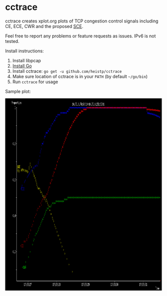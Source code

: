 # cctrace

cctrace creates xplot.org plots of TCP congestion control signals including
CE, ECE, CWR and the proposed [SCE](https://github.com/dtaht/bufferbloat-rfcs/blob/master/sce/ELR%20Proposal%201%20(SCE).txt).

Feel free to report any problems or feature requests as issues. IPv6 is not
tested.

Install instructions:

1. Install libpcap
2. [Install Go](https://golang.org/dl/)
3. Install cctrace: `go get -u github.com/heistp/cctrace`
4. Make sure location of cctrace is in your `PATH` (by default `~/go/bin`)
5. Run `cctrace` for usage

Sample plot:

<img src="https://raw.githubusercontent.com/heistp/cctrace/master/sample_plot.png" width="968" height="617">

